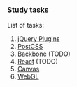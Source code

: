 ### Study tasks

List of tasks:

1. [jQuery Plugins](https://github.com/typical000/study-tasks/tree/master/task-jquery-plugins)
1. [PostCSS](https://github.com/typical000/study-tasks/tree/master/task-postcss)
1. [Backbone](#) (TODO)
1. [React](#) (TODO)
1. [Canvas](https://github.com/typical000/study-tasks/tree/master/task-canvas)
1. [WebGL](https://github.com/typical000/study-tasks/tree/master/task-webgl)
